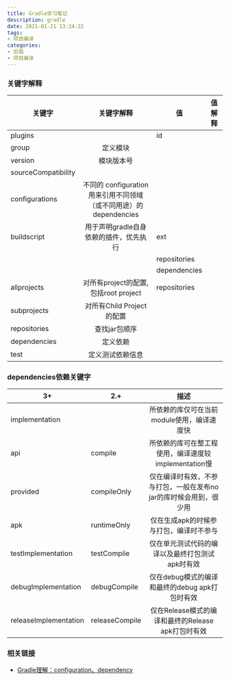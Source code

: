 ```yaml
---
title: Gradle学习笔记
description: gradle
date: 2021-01-21 13:24:22
tags:
- 项目编译
categories:
- 后端
- 项目编译
---
```


### 关键字解释

|关键字|关键字解释|值|值解释|
|-|:-:|-|:-:|
|plugins||id||
|group|定义模块|||
|version|模块版本号|||
|sourceCompatibility||||
|configurations|不同的 configuration 用来引用不同领域</br>（或不同用途）的 dependencies|||
|buildscript|用于声明gradle自身依赖的插件，优先执行|ext||
|||repositories||
|||dependencies||
|allprojects|对所有project的配置,包括root project|repositories||
|subprojects|对所有Child Project的配置|||
|repositories|查找jar包顺序|||
|dependencies|定义依赖|||
|test|定义测试依赖信息|||


### dependencies依赖关键字

|3+|2.+|描述|
|-|-|:-:|
|implementation||所依赖的库仅可在当前module使用，编译速度快|
|api|compile|所依赖的库可在整工程使用，编译速度较implementation慢|
|provided|compileOnly|仅在编译时有效，不参与打包，一般在发布no jar的库时候会用到，很少用|
|apk|runtimeOnly|仅在生成apk的时候参与打包，编译时不参与|
|testImplementation|testCompile|仅在单元测试代码的编译以及最终打包测试apk时有效|
|debugImplementation|debugCompile|仅在debug模式的编译和最终的debug apk打包时有效|
|releaseImplementation|releaseCompile|仅在Release模式的编译和最终的Release apk打包时有效|


### 相关链接
- [Gradle理解：configuration、dependency](https://blog.csdn.net/gdeer/article/details/104815986)
